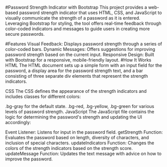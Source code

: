 #Password Strength Indicator with Bootstrap
This project provides a web-based password strength indicator that uses HTML, CSS, and JavaScript to visually communicate the strength of a password as it is entered. Leveraging Bootstrap for styling, the tool offers real-time feedback through color-coded indicators and messages to guide users in creating more secure passwords.

#Features
Visual Feedback: Displays password strength through a series of color-coded bars.
Dynamic Messages: Offers suggestions for improving password strength based on the current input.
Responsive Design: Built with Bootstrap for a responsive, mobile-friendly layout.
#How It Works
HTML
The HTML document sets up a simple form with an input field for the password, a display area for the password strength text, and a bar consisting of three separate div elements that represent the strength indicators.

CSS
The CSS defines the appearance of the strength indicators and includes classes for different colors:

.bg-gray for the default state.
.bg-red, .bg-yellow, .bg-green for various levels of password strength.
JavaScript
The JavaScript file contains the logic for determining the password's strength and updating the UI accordingly:

Event Listener: Listens for input in the password field.
getStrength Function: Evaluates the password based on length, diversity of characters, and inclusion of special characters.
updateIndicators Function: Changes the colors of the strength indicators based on the strength score.
updateMessage Function: Updates the text message with advice on how to improve the password.
